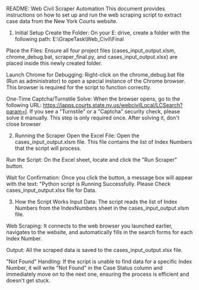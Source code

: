 README: Web Civil Scraper Automation
This document provides instructions on how to set up and run the web scraping script to extract case data from the New York Courts website.

1. Initial Setup
Create the Folder: On your E: drive, create a folder with the following path:
E:\GrapeTask\Web_Civil\Final

Place the Files: Ensure all four project files (cases_input_output.xlsm, chrome_debug.bat, scraper_final.py, 
and cases_input_output.xlsx) are placed inside this newly created folder.

Launch Chrome for Debugging: Right-click on the chrome_debug.bat file (Run as administrator) to open a special instance of the Chrome browser. 
This browser is required for the script to function correctly.

One-Time Captcha/Turnstile Solve: When the browser opens, go to the following 
URL: https://iapps.courts.state.ny.us/webcivilLocal/LCSearch?param=I. 
If you see a "Turnstile" or a "Captcha" security check, please solve it manually. This step is only required once. 
After solving it, don't close browser

2. Running the Scraper
Open the Excel File: Open the cases_input_output.xlsm file. This file contains the list of Index Numbers that the script will process.


Run the Script: On the Excel sheet, locate and click the "Run Scraper" button.

Wait for Confirmation: Once you click the button, a message box will appear with the text:
"Python script is Running Successfully. Please Check cases_input_output.xlsx file for Data.

3. How the Script Works
Input Data: The script reads the list of Index Numbers from the IndexNumbers sheet in the cases_input_output.xlsm file.

Web Scraping: It connects to the web browser you launched earlier, navigates to the website, and automatically 
fills in the search forms for each Index Number.

Output: All the scraped data is saved to the cases_input_output.xlsx file.

"Not Found" Handling: If the script is unable to find data for a specific Index Number, 
it will write "Not Found" in the Case Status column and immediately move on to the next one, ensuring the process is efficient and doesn't get stuck.
